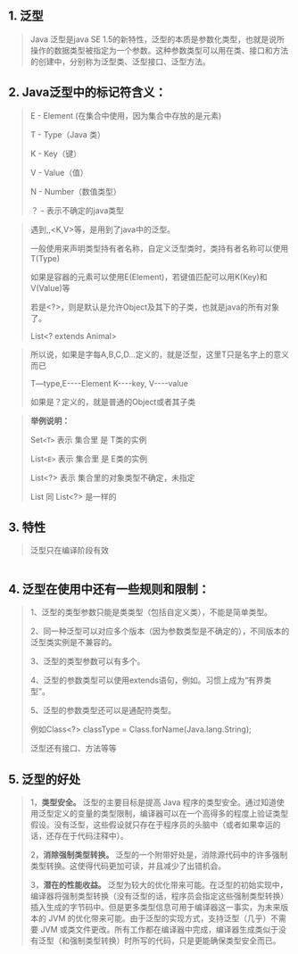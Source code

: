 ## 1. 泛型

> Java 泛型是java SE 1.5的新特性，泛型的本质是参数化类型，也就是说所操作的数据类型被指定为一个参数。这种参数类型可以用在类、接口和方法的创建中，分别称为泛型类、泛型接口、泛型方法。

## 2. Java泛型中的标记符含义：

> E - Element (在集合中使用，因为集合中存放的是元素)
>
>T - Type（Java 类）
>
>K - Key（键）
>
>V - Value（值）
>
>N - Number（数值类型）
>
>？ - 表示不确定的java类型

>遇到,,<K,V>等，是用到了java中的泛型。
>
> 一般使用来声明类型持有者名称，自定义泛型类时，类持有者名称可以使用T(Type)
>
> 如果是容器的元素可以使用E(Element)，若键值匹配可以用K(Key)和V(Value)等
>
> 若是<?>，则是默认是允许Object及其下的子类，也就是java的所有对象了。
>
> List<? extends Animal>

> 所以说，如果是字每A,B,C,D…定义的，就是泛型，这里T只是名字上的意义而已
>
>T—type,E----Element K----key, V----value
>
>如果是？定义的，就是普通的Object或者其子类

> **举例说明：**
>
> Set`<T>` 表示 集合里 是 T类的实例
>
> List`<E>` 表示 集合里 是 E类的实例
>
> List<?> 表示 集合里的对象类型不确定，未指定
>
> List 同 List<?> 是一样的
## 3. 特性
>泛型只在编译阶段有效
```java

```

## 4. 泛型在使用中还有一些规则和限制：

> 1、泛型的类型参数只能是类类型（包括自定义类），不能是简单类型。
>
>2、同一种泛型可以对应多个版本（因为参数类型是不确定的），不同版本的泛型类实例是不兼容的。
>
>3、泛型的类型参数可以有多个。
>
>4、泛型的参数类型可以使用extends语句，例如<T extends superclass>。习惯上成为“有界类型”。
>
>5、泛型的参数类型还可以是通配符类型。
>
>例如Class<?> classType = Class.forName(Java.lang.String);
>
>泛型还有接口、方法等等

## 5. 泛型的好处

> 1，**类型安全。** 泛型的主要目标是提高 Java 程序的类型安全。通过知道使用泛型定义的变量的类型限制，编译器可以在一个高得多的程度上验证类型假设。没有泛型，这些假设就只存在于程序员的头脑中（或者如果幸运的话，还存在于代码注释中）。
>
> 2，**消除强制类型转换。** 泛型的一个附带好处是，消除源代码中的许多强制类型转换。这使得代码更加可读，并且减少了出错机会。
>
> 3，**潜在的性能收益。** 泛型为较大的优化带来可能。在泛型的初始实现中，编译器将强制类型转换（没有泛型的话，程序员会指定这些强制类型转换）插入生成的字节码中。但是更多类型信息可用于编译器这一事实，为未来版本的 JVM 的优化带来可能。由于泛型的实现方式，支持泛型（几乎）不需要 JVM 或类文件更改。所有工作都在编译器中完成，编译器生成类似于没有泛型（和强制类型转换）时所写的代码，只是更能确保类型安全而已。

